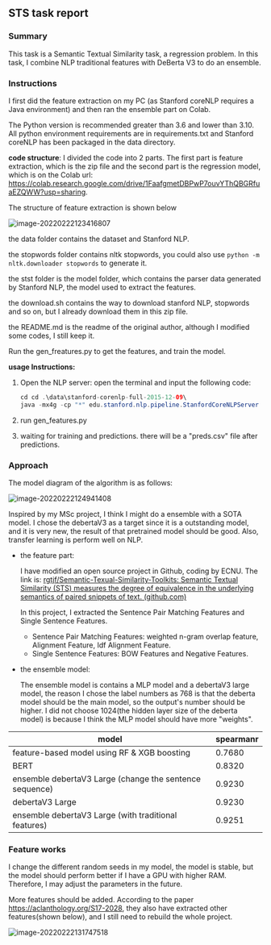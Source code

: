 ## STS task report

### Summary

This task is a Semantic Textual Similarity task, a regression problem. In this task, I combine NLP traditional features with DeBerta V3 to do an ensemble.

### Instructions

I first did the feature extraction on my PC (as Stanford coreNLP requires a Java environment) and then ran the ensemble part on Colab.

The Python version is recommended greater than 3.6 and lower than 3.10. All python environment requirements are in requirements.txt and Stanford coreNLP has been packaged in the data directory.

**code structure**: I divided the code into 2 parts. The first part is feature extraction, which is the zip file and the second part is the regression model, which is on the Colab url: https://colab.research.google.com/drive/1FaafgmetDBPwP7ouvYThQBGRfuaEZQWW?usp=sharing.  

The structure of feature extraction is shown below

![image-20220222123416807](C:\Users\rina\AppData\Roaming\Typora\typora-user-images\image-20220222123416807.png)

the data folder contains the dataset and Stanford NLP. 

the stopwords folder contains nltk stopwords, you could also use `python -m nltk.downloader stopwords` to generate it.

the stst folder is the model folder, which contains the parser data generated by Stanford NLP, the model used to extract the features.

the download.sh contains the way to download stanford NLP, stopwords and so on, but I already download them in this zip file.

the README.md is the readme of the original author, although I modified some codes, I still keep it.

Run the gen_freatures.py to get the features, and train the model.

**usage Instructions:** 

1. Open the NLP server: open the terminal and input the following code:

   ```java
   cd cd .\data\stanford-corenlp-full-2015-12-09\
   java -mx4g -cp "*" edu.stanford.nlp.pipeline.StanfordCoreNLPServer
   ```

   

2. run gen_features.py 

3. waiting for training and predictions. there will be a "preds.csv" file after predictions.

   ### 

### Approach

The model diagram of the algorithm is as follows:

![image-20220222124941408](C:\Users\rina\AppData\Roaming\Typora\typora-user-images\image-20220222124941408.png)

Inspired by my MSc project, I think I might do a ensemble with a SOTA model. I chose the debertaV3 as a target since it is a outstanding model, and it is very new, the result of that pretrained model should be good. Also, transfer learning is perform well on NLP.

* the feature part:

  I have modified an open source project in Github, coding by ECNU. The link is: [rgtjf/Semantic-Texual-Similarity-Toolkits: Semantic Textual Similarity (STS) measures the degree of equivalence in the underlying semantics of paired snippets of text. (github.com)](https://github.com/rgtjf/Semantic-Texual-Similarity-Toolkits)

  In this project, I extracted the  Sentence Pair Matching Features and  Single Sentence Features.

  * Sentence Pair Matching Features: weighted n-gram overlap feature, Alignment Feature, Idf Alignment Feature.
  * Single Sentence Features: BOW Features and Negative Features.

  

* the ensemble model:

  The ensemble model is contains a MLP model and a debertaV3 large model, the reason I chose the label numbers as 768 is that the deberta model should be the main model, so the output's number should be higher. I did not choose 1024(the hidden layer size of the deberta model) is because I think the MLP model should have more "weights".



| model                                                    | spearmanr |
| -------------------------------------------------------- | --------- |
| feature-based model using RF & XGB boosting              | 0.7680    |
| BERT                                                     | 0.8320    |
| ensemble debertaV3  Large (change the sentence sequence) | 0.9230    |
| debertaV3  Large                                         | 0.9230    |
| ensemble debertaV3  Large (with traditional features)    | 0.9251    |



### Feature works

I change the different random seeds in my model, the model is stable, but the model should perform better if I have a GPU with higher RAM. Therefore, I may adjust the parameters in the future.

More features should be added. According to the paper https://aclanthology.org/S17-2028, they also have extracted other features(shown below), and I still need to rebuild the whole project.

![image-20220222131747518](C:\Users\rina\AppData\Roaming\Typora\typora-user-images\image-20220222131747518.png)